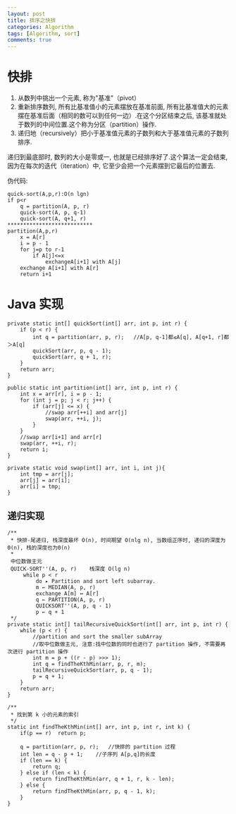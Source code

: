 ```yaml
---
layout: post
title: 排序之快排
categories: Algorithm
tags: [Algorithm, sort]
comments: true
---
```



# 快排

1.  从数列中挑出一个元素, 称为"基准"（pivot）
2.  重新排序数列, 所有比基准值小的元素摆放在基准前面, 所有比基准值大的元素摆在基准后面（相同的数可以到任何一边）.在这个分区结束之后, 该基准就处于数列的中间位置.这个称为分区（partition）操作.
3.  递归地（recursively）把小于基准值元素的子数列和大于基准值元素的子数列排序.

递归到最底部时, 数列的大小是零或一, 也就是已经排序好了.这个算法一定会结束, 因为在每次的迭代（iteration）中, 它至少会把一个元素摆到它最后的位置去.

伪代码:

    quick-sort(A,p,r):O(n lgn)
    if p<r
        q = partition(A, p, r)
        quick-sort(A, p, q-1)
        quick-sort(A, q+1, r)
    ***************************
    partition(A,p,r)
        x = A[r]
        i = p - 1
        for j=p to r-1
            if A[j]<=x
                exchangeA[i+1] with A[j]
        exchange A[i+1] with A[r]
        return i+1


# Java 实现

    private static int[] quickSort(int[] arr, int p, int r) {
        if (p < r) {
            int q = partition(arr, p, r);   //A[p, q-1]都≤A[q], A[q+1, r]都＞A[q]
            quickSort(arr, p, q - 1);
            quickSort(arr, q + 1, r);
        }
        return arr;
    }
    
    public static int partition(int[] arr, int p, int r) {
        int x = arr[r], i = p - 1;
        for (int j = p; j < r; j++) {
            if (arr[j] <= x) {
                //swap arr[++i] and arr[j]
                swap(arr, ++i, j);
            }
        }
        //swap arr[i+1] and arr[r]
        swap(arr, ++i, r);
        return i;
    }
    
    private static void swap(int[] arr, int i, int j){
        int tmp = arr[j];
        arr[j] = arr[i];
        arr[i] = tmp;
    }


## 递归实现

    
    /**
     * 快排-尾递归, 栈深度最坏 O(n), 时间期望 O(nlg n), 当数组正序时, 递归的深度为Θ(n), 栈的深度也为Θ(n)
     *
     中位数做主元
     QUICK-SORT''(A, p, r)    栈深度 O(lg n)
         while p < r
             do ▸ Partition and sort left subarray.
             m ← MEDIAN(A, p, r)
             exchange A[m] ↔ A[r]
             q ← PARTITION(A, p, r)
             QUICKSORT''(A, p, q - 1)
             p ← q + 1
     */
    private static int[] tailRecursiveQuickSort(int[] arr, int p, int r) {
        while (p < r) {
            //partition and sort the smaller subArray
            //取中位数做主元, 注意:找中位数的同时也进行了 partition 操作, 不需要再次进行 partition 操作
            int m = p + ((r - p) >>> 1);
            int q = findTheKthMin(arr, p, r, m);
            tailRecursiveQuickSort(arr, p, q - 1);
            p = q + 1;
        }
        return arr;
    }
    
    /**
     * 找到第 k 小的元素的索引
     */
    static int findTheKthMin(int[] arr, int p, int r, int k) {
        if(p == r)  return p;
    
        q = partition(arr, p, r);   //快排的 partition 过程
        int len = q - p + 1;    //子序列 A[p,q]的长度
        if (len == k) {
            return q;
        } else if (len < k) {
            return findTheKthMin(arr, q + 1, r, k - len);
        } else {
            return findTheKthMin(arr, p, q - 1, k);
        }
    }

